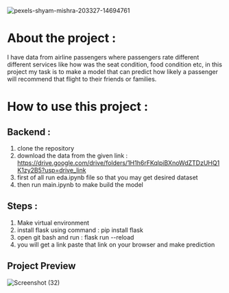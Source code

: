 ![pexels-shyam-mishra-203327-14694761](https://github.com/mdismailquraishicse/AirlinePassengerRefferelPrediction/assets/52546719/ce4074c2-c77c-484f-8c3d-a8263954e82b)
# About the project :
I have data from airline passengers where passengers rate different different services like how was the seat condition, food condition etc,
in this project my task is to make a model that can predict how likely a passenger will recommend that flight to their friends or families.
# How to use this project :
## Backend :
1. clone the repository
2. download the data from the given link : https://drive.google.com/drive/folders/1H1h6rFKqlpiBXnoWdZTDzUHQ1K1zy2B5?usp=drive_link
3. first of all run eda.ipynb file so that you may get desired dataset
4. then run main.ipynb to make build the model
## Steps :
1. Make virtual environment
2. install flask using command : pip install flask
3. open git bash and run : flask run --reload
4. you will get a link paste that link on your browser and make prediction
## Project Preview
![Screenshot (32)](https://github.com/mdismailquraishicse/AirlinePassengerRefferelPrediction/assets/52546719/4d746151-a305-48b3-877a-7d7e35ce0e5f)
